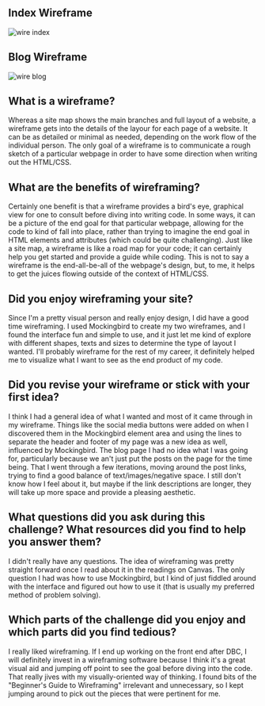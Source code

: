 ## Index Wireframe

![wire index](/phase-0/week-2/imgs/wireframe-index.png)

## Blog Wireframe

![wire blog](/phase-0/week-2/imgs/wireframe-blog-index.png)

## What is a wireframe?

Whereas a site map shows the main branches and full layout of a website, a wireframe gets into the details of the layour for each page of a website. It can be as detailed or minimal as needed, depending on the work flow of the individual person. The only goal of a wireframe is to communicate a rough sketch of a particular webpage in order to have some direction when writing out the HTML/CSS.

## What are the benefits of wireframing?

Certainly one benefit is that a wireframe provides a bird's eye, graphical view for one to consult before diving into writing code. In some ways, it can be a picture of the end goal for that particular webpage, allowing for the code to kind of fall into place, rather than trying to imagine the end goal in HTML elements and attributes (which could be quite challenging). Just like a site map, a wireframe is like a road map for your code; it can certainly help you get started and provide a guide while coding. This is not to say a wireframe is the end-all-be-all of the webpage's design, but, to me, it helps to get the juices flowing outside of the context of HTML/CSS.

## Did you enjoy wireframing your site?

Since I'm a pretty visual person and really enjoy design, I did have a good time wireframing. I used Mockingbird to create my two wireframes, and I found the interface fun and simple to use, and it just let me kind of explore with different shapes, texts and sizes to determine the type of layout I wanted. I'll probably wireframe for the rest of my career, it definitely helped me to visualize what I want to see as the end product of my code.

## Did you revise your wireframe or stick with your first idea?

I think I had a general idea of what I wanted and most of it came through in my wireframe. Things like the social media buttons were added on when I discovered them in the Mockingbird element area and using the lines to separate the header and footer of my page was a new idea as well, influenced by Mockingbird. The blog page I had no idea what I was going for, particularly because we an't just put the posts on the page for the time being. That I went through a few iterations, moving around the post links, trying to find a good balance of text/images/negative space. I still don't know how I feel about it, but maybe if the link descriptions are longer, they will take up more space and provide a pleasing aesthetic.

## What questions did you ask during this challenge? What resources did you find to help you answer them?

I didn't really have any questions. The idea of wireframing was pretty straight forward once I read about it in the readings on Canvas. The only question I had was how to use Mockingbird, but I kind of just fiddled around with the interface and figured out how to use it (that is usually my preferred method of problem solving).

## Which parts of the challenge did you enjoy and which parts did you find tedious?

I really liked wireframing. If I end up working on the front end after DBC, I will definitely invest in a wireframing software because I think it's a great visual aid and jumping off point to see the goal before diving into the code. That really jives with my visually-oriented way of thinking. I found bits of the "Beginner's Guide to Wireframing" irrelevant and unnecessary, so I kept jumping around to pick out the pieces that were pertinent for me.